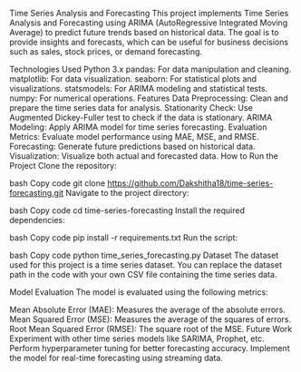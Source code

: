 Time Series Analysis and Forecasting
This project implements Time Series Analysis and Forecasting using ARIMA (AutoRegressive Integrated Moving Average) to predict future trends based on historical data. The goal is to provide insights and forecasts, which can be useful for business decisions such as sales, stock prices, or demand forecasting.

Technologies Used
Python 3.x
pandas: For data manipulation and cleaning.
matplotlib: For data visualization.
seaborn: For statistical plots and visualizations.
statsmodels: For ARIMA modeling and statistical tests.
numpy: For numerical operations.
Features
Data Preprocessing: Clean and prepare the time series data for analysis.
Stationarity Check: Use Augmented Dickey-Fuller test to check if the data is stationary.
ARIMA Modeling: Apply ARIMA model for time series forecasting.
Evaluation Metrics: Evaluate model performance using MAE, MSE, and RMSE.
Forecasting: Generate future predictions based on historical data.
Visualization: Visualize both actual and forecasted data.
How to Run the Project
Clone the repository:

bash
Copy code
git clone https://github.com/Dakshitha18/time-series-forecasting.git
Navigate to the project directory:

bash
Copy code
cd time-series-forecasting
Install the required dependencies:

bash
Copy code
pip install -r requirements.txt
Run the script:

bash
Copy code
python time_series_forecasting.py
Dataset
The dataset used for this project is a time series dataset. You can replace the dataset path in the code with your own CSV file containing the time series data.

Model Evaluation
The model is evaluated using the following metrics:

Mean Absolute Error (MAE): Measures the average of the absolute errors.
Mean Squared Error (MSE): Measures the average of the squares of errors.
Root Mean Squared Error (RMSE): The square root of the MSE.
Future Work
Experiment with other time series models like SARIMA, Prophet, etc.
Perform hyperparameter tuning for better forecasting accuracy.
Implement the model for real-time forecasting using streaming data.